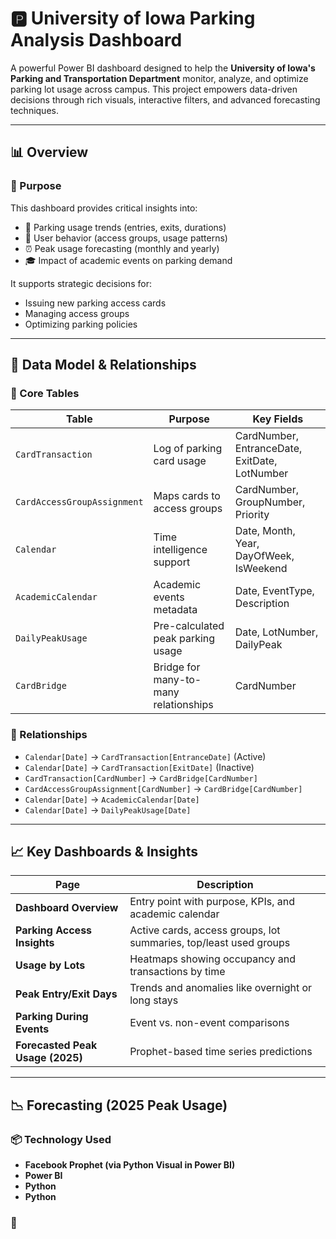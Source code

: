 # 🅿️ University of Iowa Parking Analysis Dashboard

A powerful Power BI dashboard designed to help the **University of Iowa's Parking and Transportation Department** monitor, analyze, and optimize parking lot usage across campus. This project empowers data-driven decisions through rich visuals, interactive filters, and advanced forecasting techniques.

---

## 📊 Overview

### 🎯 Purpose

This dashboard provides critical insights into:

- 🚗 Parking usage trends (entries, exits, durations)
- 👥 User behavior (access groups, usage patterns)
- ⏰ Peak usage forecasting (monthly and yearly)
- 🎓 Impact of academic events on parking demand

It supports strategic decisions for:
- Issuing new parking access cards
- Managing access groups
- Optimizing parking policies

---

## 📐 Data Model & Relationships

### 🔗 Core Tables

| Table | Purpose | Key Fields |
|-------|---------|------------|
| `CardTransaction` | Log of parking card usage | CardNumber, EntranceDate, ExitDate, LotNumber |
| `CardAccessGroupAssignment` | Maps cards to access groups | CardNumber, GroupNumber, Priority |
| `Calendar` | Time intelligence support | Date, Month, Year, DayOfWeek, IsWeekend |
| `AcademicCalendar` | Academic events metadata | Date, EventType, Description |
| `DailyPeakUsage` | Pre-calculated peak parking usage | Date, LotNumber, DailyPeak |
| `CardBridge` | Bridge for many-to-many relationships | CardNumber |

### 🔗 Relationships

- `Calendar[Date]` → `CardTransaction[EntranceDate]` (Active)
- `Calendar[Date]` → `CardTransaction[ExitDate]` (Inactive)
- `CardTransaction[CardNumber]` → `CardBridge[CardNumber]`
- `CardAccessGroupAssignment[CardNumber]` → `CardBridge[CardNumber]`
- `Calendar[Date]` → `AcademicCalendar[Date]`
- `Calendar[Date]` → `DailyPeakUsage[Date]`

---

## 📈 Key Dashboards & Insights

| Page | Description |
|------|-------------|
| **Dashboard Overview** | Entry point with purpose, KPIs, and academic calendar |
| **Parking Access Insights** | Active cards, access groups, lot summaries, top/least used groups |
| **Usage by Lots** | Heatmaps showing occupancy and transactions by time |
| **Peak Entry/Exit Days** | Trends and anomalies like overnight or long stays |
| **Parking During Events** | Event vs. non-event comparisons |
| **Forecasted Peak Usage (2025)** | Prophet-based time series predictions |

---

## 📉 Forecasting (2025 Peak Usage)

### 📦 Technology Used
- **Facebook Prophet (via Python Visual in Power BI)**
- **Power BI**
- **Python**
- **Python**

### 🧠

